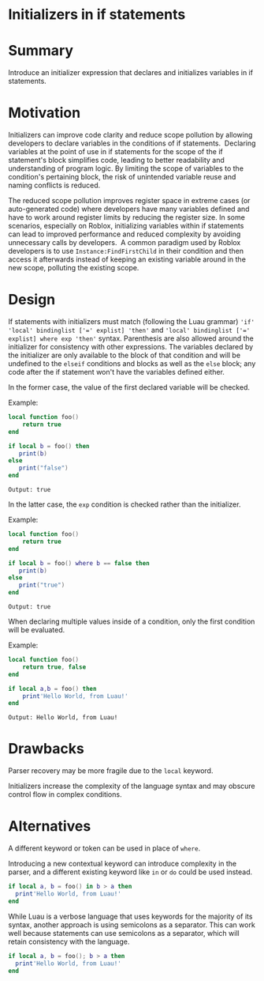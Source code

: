 # Initializers in if statements

# Summary

Introduce an initializer expression that declares and initializes variables in if statements.

# Motivation

Initializers can improve code clarity and reduce scope pollution by allowing developers to declare variables in the conditions of if statements. ⁤⁤ Declaring variables at the point of use in if statements for the scope of the if statement's block simplifies code, leading to better readability and understanding of program logic. By limiting the scope of variables to the condition's pertaining block, the risk of unintended variable reuse and naming conflicts is reduced. ⁤

The reduced scope pollution improves register space in extreme cases (or auto-generated code) where developers have many variables defined and have to work around register limits by reducing the register size. In some scenarios, especially on Roblox, initializing variables within if statements can lead to improved performance and reduced complexity by avoiding unnecessary calls by developers. ⁤ A common paradigm used by Roblox developers is to use `Instance:FindFirstChild` in their condition and then access it afterwards instead of keeping an existing variable around in the new scope, polluting the existing scope.

# Design

If statements with initializers must match (following the Luau grammar) `'if' 'local' bindinglist ['=' explist] 'then'` and `'local' bindinglist ['=' explist] where exp 'then'` syntax. Parenthesis are also allowed around the initializer for consistency with other expressions. The variables declared by the initializer are only available to the block of that condition and will be undefined to the `elseif` conditions and blocks as well as the `else` block; any code after the if statement won't have the variables defined either.

In the former case, the value of the first declared variable will be checked.

Example:

```lua
local function foo()
    return true
end

if local b = foo() then
   print(b)
else
   print("false")
end
```

`Output: true`

In the latter case, the `exp` condition is checked rather than the initializer.

Example:

```lua
local function foo()
    return true
end

if local b = foo() where b == false then
   print(b)
else
   print("true")
end
```

`Output: true`

When declaring multiple values inside of a condition, only the first condition will be evaluated.

Example:

```lua
local function foo()
    return true, false
end

if local a,b = foo() then
    print'Hello World, from Luau!'
end
```

`Output: Hello World, from Luau!`

# Drawbacks

Parser recovery may be more fragile due to the `local` keyword.

Initializers increase the complexity of the language syntax and may obscure control flow in complex conditions.

# Alternatives

A different keyword or token can be used in place of `where`.

Introducing a new contextual keyword can introduce complexity in the parser, and a different existing keyword like `in` or `do` could be used instead.

```lua
if local a, b = foo() in b > a then
  print'Hello World, from Luau!'
end
```

While Luau is a verbose language that uses keywords for the majority of its syntax, another approach is using semicolons as a separator. This can work well because statements can use semicolons as a separator, which will retain consistency with the language.

```lua
if local a, b = foo(); b > a then
  print'Hello World, from Luau!'
end
```
